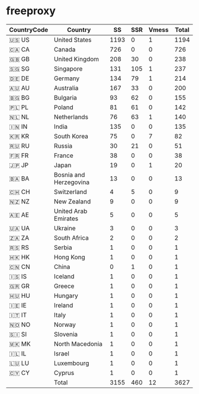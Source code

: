 # freeproxy

|CountryCode|Country|SS|SSR|Vmess|Total|
|  ----  | ----  |  ----  | ----  |  ----  | ----  |
|🇺🇸 US|United States|1193|0|1|1194|
|🇨🇦 CA|Canada|726|0|0|726|
|🇬🇧 GB|United Kingdom|208|30|0|238|
|🇸🇬 SG|Singapore|131|105|1|237|
|🇩🇪 DE|Germany|134|79|1|214|
|🇦🇺 AU|Australia|167|33|0|200|
|🇧🇬 BG|Bulgaria|93|62|0|155|
|🇵🇱 PL|Poland|81|61|0|142|
|🇳🇱 NL|Netherlands|76|63|1|140|
|🇮🇳 IN|India|135|0|0|135|
|🇰🇷 KR|South Korea|75|0|7|82|
|🇷🇺 RU|Russia|30|21|0|51|
|🇫🇷 FR|France|38|0|0|38|
|🇯🇵 JP|Japan|19|0|1|20|
|🇧🇦 BA|Bosnia and Herzegovina|13|0|0|13|
|🇨🇭 CH|Switzerland|4|5|0|9|
|🇳🇿 NZ|New Zealand|9|0|0|9|
|🇦🇪 AE|United Arab Emirates|5|0|0|5|
|🇺🇦 UA|Ukraine|3|0|0|3|
|🇿🇦 ZA|South Africa|2|0|0|2|
|🇷🇸 RS|Serbia|1|0|0|1|
|🇭🇰 HK|Hong Kong|1|0|0|1|
|🇨🇳 CN|China|0|1|0|1|
|🇮🇸 IS|Iceland|1|0|0|1|
|🇬🇷 GR|Greece|1|0|0|1|
|🇭🇺 HU|Hungary|1|0|0|1|
|🇮🇪 IE|Ireland|1|0|0|1|
|🇮🇹 IT|Italy|1|0|0|1|
|🇳🇴 NO|Norway|1|0|0|1|
|🇸🇮 SI|Slovenia|1|0|0|1|
|🇲🇰 MK|North Macedonia|1|0|0|1|
|🇮🇱 IL|Israel|1|0|0|1|
|🇱🇺 LU|Luxembourg|1|0|0|1|
|🇨🇾 CY|Cyprus|1|0|0|1|
||Total|3155|460|12|3627|
